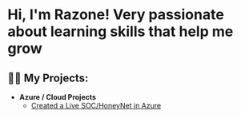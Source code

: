 <h1>Hi, I'm Razone! Very passionate about learning skills that help me grow</h1>

<h2>👨‍💻 My Projects:</h2>

- <b>Azure / Cloud Projects</b>
  - [Created a Live SOC/HoneyNet in Azure](https://github.com/Razone14/Cloud-SOC)

[linkedin]: https://www.linkedin.com/in/razone-rashid/

<!--
**joshmadakor1/joshmadakor1** is a ✨ _special_ ✨ repository because its `README.md` (this file) appears on your GitHub profile.

Here are some ideas to get you started:

- 🔭 I’m currently working on ...
- 🌱 I’m currently learning ...
- 👯 I’m looking to collaborate on ...
- 🤔 I’m looking for help with ...
- 💬 Ask me about ...
- 📫 How to reach me: ...
- 😄 Pronouns: ...
- ⚡ Fun fact: ...
-->
